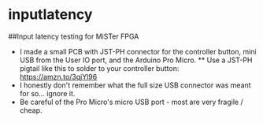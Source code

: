 # inputlatency
##Input latency testing for MiSTer FPGA
* I made a small PCB with JST-PH connector for the controller button, mini USB from the User IO port, and the Arduino Pro Micro.
** Use a JST-PH pigtail like this to solder to your controller button: https://amzn.to/3qjYl96
* I honestly don't remember what the full size USB connector was meant for so... ignore it.
* Be careful of the Pro Micro's micro USB port - most are very fragile / cheap.


